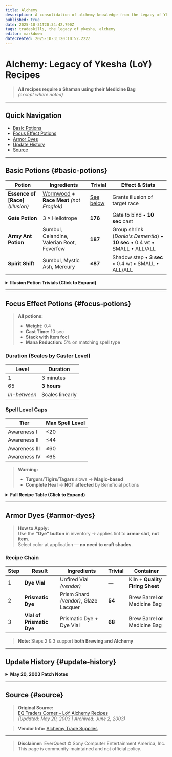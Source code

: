 ```yaml
---
title: Alchemy
description: A consolidation of alchemy knowledge from the Legacy of Ykesha expansion
published: true
date: 2025-10-31T20:34:42.790Z
tags: tradeskills, the legacy of ykesha, alchemy
editor: markdown
dateCreated: 2025-10-31T20:10:52.222Z
---
```


# Alchemy: Legacy of Ykesha (LoY) Recipes

> **All recipes require a Shaman using their Medicine Bag**  
> *(except where noted)*

---

## Quick Navigation
- [Basic Potions](#basic-potions)
- [Focus Effect Potions](#focus-potions)
- [Armor Dyes](#armor-dyes)
- [Update History](#update-history)
- [Source](#source)

---

## Basic Potions {#basic-potions}

| Potion | Ingredients | Trivial | Effect & Stats |
|--------|-------------|--------|----------------|
| **Essence of [Race]** *(Illusion)* | [Wormwood](http://www.eqtraders.com/location/gunthak.htm) + **Race Meat** *(not Froglok)* | [See below](#illusion-trivials) | Grants illusion of target race |
| **Gate Potion** | 3 × Heliotrope | **176** | Gate to bind • **10 sec** cast |
| **Army Ant Potion** | Sumbul, Celandine, Valerian Root, Feverfew | **187** | Group shrink (*Donlo's Dementia*) • **10 sec** • 0.4 wt • SMALL • ALL/ALL |
| **Spirit Shift** | Sumbul, Mystic Ash, Mercury | **≤87** | Shadow step • **3 sec** • 0.4 wt • SMALL • ALL/ALL |

<details>
<summary><strong>Illusion Potion Trivials (Click to Expand)</strong></summary>

| Race | Trivial |
|------|--------|
| Barbarian | < 187 |
| Dark Elf | 164 |
| Dwarf | 171 |
| Erudite | >160 ≤163 |
| Gnome | 172 |
| Halfling | 170 |
| **Half Elf** | **≤167** |
| High Elf | >166 ≤170 |
| **Human** | **162 or 163** |
| **Iksar** | **>171 ≤187** |
| Ogre | >161 ≤164 |
| Troll | 174 |
| Vah Shir | ≤184 |
| Wood Elf | 164 |

> *Source: [Racial Drops Info](/info/racialdrops.htm)*

</details>

---

## Focus Effect Potions {#focus-potions}

> **All potions:**  
> - **Weight:** 0.4  
> - **Cast Time:** 10 sec  
> - **Stack with item foci**  
> - **Mana Reduction:** 5% on matching spell type

### Duration (Scales by Caster Level)
| Level | Duration |
|-------|----------|
| 1     | 3 minutes |
| 65    | **3 hours** |
| *In-between* | Scales linearly |

### Spell Level Caps
| Tier | Max Spell Level |
|------|-----------------|
| Awareness I   | ≤20 |
| Awareness II  | ≤44 |
| Awareness III | ≤60 |
| Awareness IV  | ≤65 |

> **Warning:**  
> - **Turgurs/Tigirs/Tagars** slows → **Magic-based**  
> - **Complete Heal** → **NOT affected** by Beneficial potions

<details>
<summary><strong>Full Recipe Table (Click to Expand)</strong></summary>

| Type | Potion | Ingredients | Trivial |
|------|--------|-------------|---------|
| **Fire** | Heat Awareness I | Lucerne, Sumbul, Aloe | **51** |
| | Heat Awareness II | Lucerne, Elderberry, Aloe | **116** |
| | Heat Awareness III | Lucerne, Figwort, Briar Thistle | **>190** |
| | Heat Awareness IV | Lucerne, Agrimony, Dhea, Clover, Briar Thistle | **>200** |
| **Ice** | Cold Awareness I | Benzoin, Sumbul, Aloe | **51** |
| | Cold Awareness II | Benzoin, Elderberry, Aloe | **116** |
| | Cold Awareness III | Benzoin, Figwort, Briar Thistle | **>191** |
| | Cold Awareness IV | Benzoin, Agrimony, Dhea, Clover, Briar Thistle | **>200** |
| **Magic** | Magic Awareness I | Mandrake, Sumbul, Aloe | **51** |
| | Magic Awareness II | Mandrake, Elderberry, Aloe | **116** |
| | Magic Awareness III | Mandrake, Figwort, Briar Thistle | **>191** |
| | Magic Awareness IV | Mandrake, Agrimony, Dhea, Clover, Briar Thistle | **>200** |
| **Poison** | Poison Awareness I | Nightshade, Sumbul, Aloe | **51** |
| | Poison Awareness II | Nightshade, Elderberry, Aloe | **116** |
| | Poison Awareness III | Nightshade, Figwort, Briar Thistle | **>191** |
| | Poison Awareness IV | Nightshade, Agrimony, Dhea, Clover, Briar Thistle | **>200** |
| **Disease** | Disease Awareness I | Birthwart, Sumbul, Aloe | **51** |
| | Disease Awareness II | Birthwart, Elderberry, Aloe | **116** |
| | Disease Awareness III | Birthwart, Figwort, Briar Thistle | **>191** |
| | Disease Awareness IV | Birthwart, Agrimony, Dhea, Clover, Briar Thistle | **>200** |
| **Beneficial** | Beneficial Awareness I | Sage, Sumbul, Aloe | **51** |
| | Beneficial Awareness II | Sage, Elderberry, Aloe | **116** |
| | Beneficial Awareness III | Sage, Figwort, Briar Thistle | **>191** |
| | Beneficial Awareness IV | Sage, Agrimony, Dhea, Clover, Briar Thistle | **>200** |

</details>

---

## Armor Dyes {#armor-dyes}

> **How to Apply:**  
> Use the **"Dye" button** in inventory → applies tint to **armor slot**, **not item**.  
> Select color at application — **no need to craft shades**.

### Recipe Chain

| Step | Result | Ingredients | Trivial | Container |
|------|--------|-------------|--------|-----------|
| 1 | **Dye Vial** | Unfired Vial *(vendor)* | — | Kiln + **Quality Firing Sheet** |
| 2 | **Prismatic Dye** | Prism Shard *(vendor)*, Glaze Lacquer | **54** | Brew Barrel **or** Medicine Bag |
| 3 | **Vial of Prismatic Dye** | Prismatic Dye + Dye Vial | **68** | Brew Barrel **or** Medicine Bag |

> **Note:** Steps 2 & 3 support **both Brewing and Alchemy**

---

## Update History {#update-history}

<details>
<summary><strong>May 20, 2003 Patch Notes</strong></summary>

- Focus potions now **scale duration** with level (3 min @ L1 → 3 hr @ L65)  
- **Complete Heal excluded** from Beneficial Awareness  
- **Spirit Shift** trivial → **≤87**  
- Illusion trivials updated:  
  - Half Elf: **≤167**  
  - Human: **162 or 163**  
  - Iksar: **≤187**  
- Poison Awareness III trivial → **>191**

</details>

---

## Source {#source}

> **Original Source:**  
> [EQ Traders Corner – LoY Alchemy Recipes](https://web.archive.org/web/20030602114737/http://www.eqtraders.com/secrets/LoY_alchemy.htm)  
> *(Updated: May 20, 2003 | Archived: June 2, 2003)*

> **Vendor Info:** [Alchemy Trade Supplies](http://www.eqtraders.com/location/alchemy.htm)

---

> **Disclaimer:** EverQuest © Sony Computer Entertainment America, Inc.  
> This page is community-maintained and not official policy.